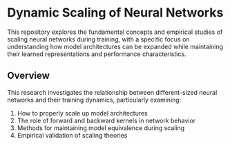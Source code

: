 # Dynamic Scaling of Neural Networks

This repository explores the fundamental concepts and empirical studies of scaling neural networks during training, with a specific focus on understanding how model architectures can be expanded while maintaining their learned representations and performance characteristics.

## Overview

This research investigates the relationship between different-sized neural networks and their training dynamics, particularly examining:

1. How to properly scale up model architectures
2. The role of forward and backward kernels in network behavior
3. Methods for maintaining model equivalence during scaling
4. Empirical validation of scaling theories
